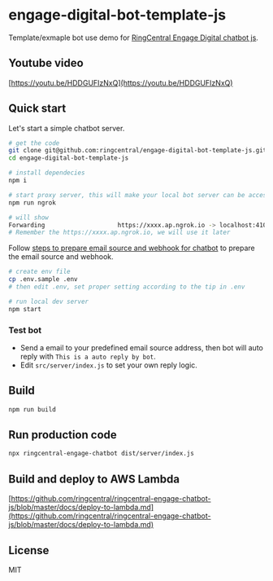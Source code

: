 # engage-digital-bot-template-js

Template/exmaple bot use demo for [RingCentral Engage Digital chatbot js](https://github.com/ringcentral/engage-digital-chatbot-js).

## Youtube video

[https://youtu.be/HDDGUFIzNxQ](https://youtu.be/HDDGUFIzNxQ)

## Quick start

Let's start a simple chatbot server.

```bash
# get the code
git clone git@github.com:ringcentral/engage-digital-bot-template-js.git
cd engage-digital-bot-template-js

# install dependecies
npm i

# start proxy server, this will make your local bot server can be accessed by RingCentral service
npm run ngrok

# will show
Forwarding                    https://xxxx.ap.ngrok.io -> localhost:4100
# Remember the https://xxxx.ap.ngrok.io, we will use it later
```

Follow [steps to prepare email source and webhook for chatbot](https://github.com/ringcentral/ringcentral-engage-chatbot-js/blob/master/docs/prepare-email-source-and-webhook.md) to prepare the email source and webhook.

```bash
# create env file
cp .env.sample .env
# then edit .env, set proper setting according to the tip in .env

# run local dev server
npm start

```

### Test bot

- Send a email to your predefined email source address, then bot will auto reply with `This is a auto reply by bot`.
- Edit `src/server/index.js` to set your own reply logic.

## Build

```bash
npm run build
```

## Run production code

```bash
npx ringcentral-engage-chatbot dist/server/index.js
```

## Build and deploy to AWS Lambda

[https://github.com/ringcentral/ringcentral-engage-chatbot-js/blob/master/docs/deploy-to-lambda.md](https://github.com/ringcentral/ringcentral-engage-chatbot-js/blob/master/docs/deploy-to-lambda.md)

## License

MIT
